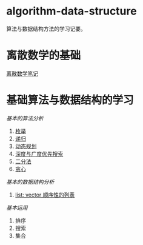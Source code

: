# algorithm-data-structure
算法与数据结构方法的学习记要。

# 离散数学的基础
[离散数学笔记](https://github.com/sunhuachuang/algorithm-data-structure/tree/master/discrete_mathematics)

# 基础算法与数据结构的学习
*基本的算法分析*

1. [枚举](https://github.com/sunhuachuang/algorithm-data-structure/tree/master/algorithm/%E6%9E%9A%E4%B8%BE)
2. [递归](https://github.com/sunhuachuang/algorithm-data-structure/tree/master/algorithm/%E9%80%92%E5%BD%92)
3. [动态规划](https://github.com/sunhuachuang/algorithm-data-structure/tree/master/algorithm/%E5%8A%A8%E6%80%81%E8%A7%84%E5%88%92)
4. [深度与广度优先搜索]()
5. [二分法]()
6. [贪心]()

*基本的数据结构分析*

1. [list: vector 顺序性的列表](https://github.com/sunhuachuang/algorithm-data-structure/blob/master/data-structure/list_vector.py)

*基本运用*

1. 排序
2. 搜索
3. 集合
